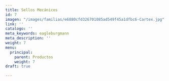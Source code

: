 ```yaml
---
title: Sellos Mecánicos
id: 7
imagen: "/images/familias/e6880cfd326701085ad549f45a1dfbc6-Cartex.jpg"
link: ''
catalogo: ''
meta_keywords: eagleburgmann
meta_description: ''
weight: 7
menu:
  principal:
    parent: Productos
    weight: 7
draft: true

---
```

